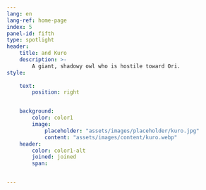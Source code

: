 ```yaml
---
lang: en
lang-ref: home-page
index: 5
panel-id: fifth
type: spotlight
header:
    title: and Kuro
    description: >-
        A giant, shadowy owl who is hostile toward Ori.
style:
    
    text:
        position: right


    background:
        color: color1 
        image: 
            placeholder: "assets/images/placeholder/kuro.jpg"
            content: "assets/images/content/kuro.webp"
    header:
        color: color1-alt
        joined: joined
        span:


---
```



<!-- <div class="inner">
    <ul class="grid-icons three connected">
        <li><span class="icon fa-gem"><span class="label">Lorem</span></span></li>
        <li><span class="icon solid fa-camera-retro"><span class="label">Ipsum</span></span></li>
        <li><span class="icon solid fa-cog"><span class="label">Dolor</span></span></li>
        <li><span class="icon solid fa-paper-plane"><span class="label">Sit</span></span></li>
        <li><span class="icon solid fa-chart-bar"><span class="label">Amet</span></span></li>
        <li><span class="icon solid fa-code"><span class="label">Nullam</span></span></li>
    </ul>
</div> -->

